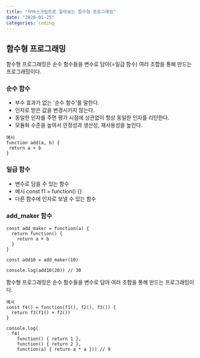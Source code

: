 ```yaml
---
title: "자바스크립트로 알아보는 함수형 프로그래밍"
date: "2020-01-25"
categories: coding
---
```


## 함수형 프로그래밍
함수형 프로그래밍은 순수 함수들을 변수로 담아(=일급 함수) 여러 조합을 통해 만드는 프로그래밍이다.

### 순수 함수
- 부수 효과가 없는 '순수 함수'를 말한다.
- 인자로 받은 값을 변경시키지 않는다.
- 동일한 인자를 주면 평가 시점에 상관없이 항상 동일한 인자를 리턴한다.
- 모듈화 수준을 높여서 안정성과 생산성, 재사용성을 높인다.

```
예시
function add(a, b) {
 return a + b
}
```

### 일급 함수
- 변수로 담을 수 있는 함수
- 예시
const f1 = function() {}
- 다른 함수에 인자로 보낼 수 있는 함수

### add_maker 함수
```
const add_maker = function(a) {
  return function() {
    return a + b
  }
}

const add10 = add_maker(10)

console.log(add10(20)) // 30
```

함수형 프로그래밍은 순수 함수들을 변수로 담아 여러 조합을 통해 만드는 프로그래밍이다.
```
예시
const f4() = function(f1(), f2(), f3()) {
  return f3(f1() + f2())
}

console.log(
  f4(
    function() { return 1 },
    function() { return 2 },
    function(a) { return a * a })) // 9
```
